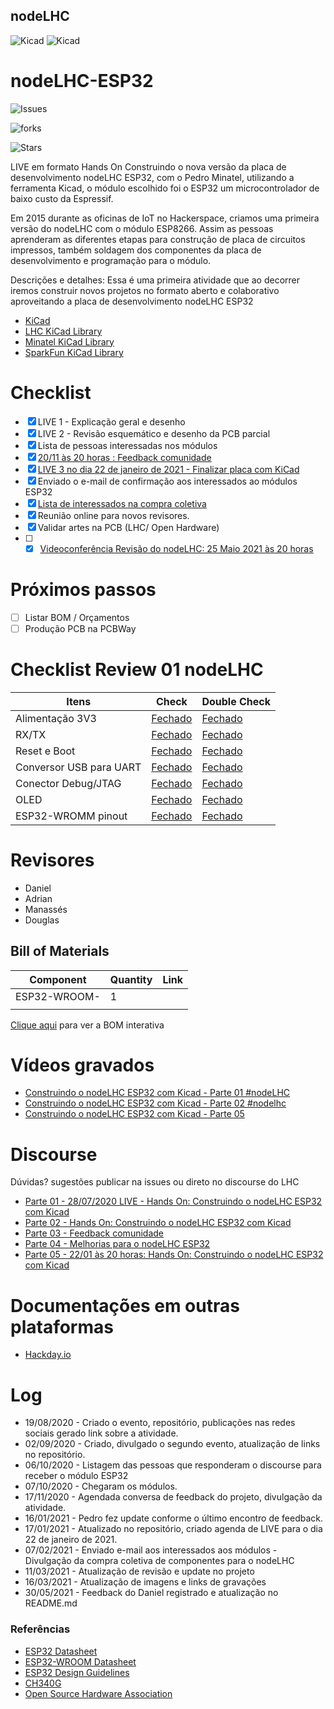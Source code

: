 ## nodeLHC

![Kicad](projeto/assets/nodelhc_01.png)
![Kicad](projeto/assets/nodelhc_02.png)


# nodeLHC-ESP32 

![Issues](https://img.shields.io/github/issues/lhc/nodeLHC-ESP32?style=flat-square)

![forks](https://img.shields.io/github/forks/lhc/nodeLHC-ESP32)  

![Stars](https://img.shields.io/github/stars/lhc/nodeLHC-ESP32?style=plastic)

LIVE em formato Hands On Construindo o nova versão da placa de desenvolvimento nodeLHC ESP32, com o Pedro Minatel, utilizando a ferramenta Kicad, o módulo escolhido foi o ESP32 um microcontrolador de baixo custo da Espressif.

Em 2015 durante as oficinas de IoT no Hackerspace, criamos uma primeira versão do nodeLHC com o módulo ESP8266. Assim as pessoas aprenderam as diferentes etapas para construção de placa de circuitos impressos, também soldagem dos componentes da placa de desenvolvimento e programação para o módulo.

Descrições e detalhes:
Essa é uma primeira atividade que ao decorrer iremos construir novos projetos no formato aberto e colaborativo aproveitando a placa de desenvolvimento nodeLHC ESP32

- [KiCad](https://kicad-pcb.org/)
- [LHC KiCad Library](https://github.com/lhc/lhc_kicad_library)
- [Minatel KiCad Library](https://github.com/pedrominatel/minatel-kicad-libraries)
- [SparkFun KiCad Library](https://github.com/sparkfun/SparkFun-KiCad-Libraries)

# Checklist
- [x] LIVE 1 - Explicação geral e desenho
- [x] LIVE 2 - Revisão esquemático e desenho da PCB parcial
- [x] Lista de pessoas interessadas nos módulos
- [x] [20/11 às 20 horas : Feedback comunidade](https://discourse.lhc.net.br/t/parte-03-20-11-2020-coleta-de-feedback-do-nodelhc-esp32/225)
- [x] [LIVE 3 no dia 22 de janeiro de 2021 - Finalizar placa com KiCad](https://discourse.lhc.net.br/t/parte-05-finalizando-o-nodelhc-esp32-com-kicad/244)
- [x] Enviado o e-mail de confirmação aos interessados ao módulos ESP32
- [x] [Lista de interessados na compra coletiva](https://docs.google.com/forms/d/11yyAbOFoUoV5jsIAHc90laWFHk0OwfYHXRMlwPwyAws/edit)
- [x] Reunião online para novos revisores. 
- [x] Validar artes na PCB (LHC/ Open Hardware)
- [ ] - [x] [Videoconferência Revisão do nodeLHC: 25 Maio 2021 às 20 horas](meet.google.com/ngs-ypnc-mkd)

# Próximos passos
- [ ] Listar BOM / Orçamentos
- [ ] Produção PCB na PCBWay

# Checklist Review 01 nodeLHC

| Itens           | Check | Double Check  |
|---------------------|----------|----------|
| Alimentação 3V3| [Fechado](https://github.com/lhc/nodeLHC-ESP32/issues/2) | [Fechado](https://github.com/lhc/nodeLHC-ESP32/issues/9) |
| RX/TX| [Fechado](https://github.com/lhc/nodeLHC-ESP32/issues/3) | [Fechado](https://github.com/lhc/nodeLHC-ESP32/issues/10) |
| Reset e Boot| [Fechado](https://github.com/lhc/nodeLHC-ESP32/issues/4) | [Fechado](https://github.com/lhc/nodeLHC-ESP32/issues/11) |
| Conversor USB para UART| [Fechado](https://github.com/lhc/nodeLHC-ESP32/issues/5) | [Fechado](https://github.com/lhc/nodeLHC-ESP32/issues/12) |
| Conector Debug/JTAG| [Fechado](https://github.com/lhc/nodeLHC-ESP32/issues/6) | [Fechado](https://github.com/lhc/nodeLHC-ESP32/issues/13) |
| OLED| [Fechado](https://github.com/lhc/nodeLHC-ESP32/issues/7) | [Fechado](https://github.com/lhc/nodeLHC-ESP32/issues/14) |
| ESP32-WROMM pinout| [Fechado](https://github.com/lhc/nodeLHC-ESP32/issues/8) | [Fechado](https://github.com/lhc/nodeLHC-ESP32/issues/15) |

# Revisores
- Daniel
- Adrian
- Manassés 
- Douglas

## Bill of Materials
| Component           | Quantity | Link                                             |
|---------------------|----------|--------------------------------------------------|
| ESP32-WROOM-   | 1        |                                                  |
|  |      |                                                  |

[Clique aqui](https://htmlpreview.github.io/?https://github.com/lhc/nodeLHC-ESP32/blob/master/projeto/bom/ibom.html) para ver a BOM interativa

# Vídeos gravados
- [Construindo o nodeLHC ESP32 com Kicad - Parte 01 #nodeLHC](https://youtu.be/l77AwA57H2A?t=1641)
- [Construindo o nodeLHC ESP32 com Kicad - Parte 02 #nodelhc](https://www.youtube.com/watch?v=WE6jsmoJX9M)
- [Construindo o nodeLHC ESP32 com Kicad - Parte 05](https://www.youtube.com/watch?v=1r1fcpELneA)


# Discourse 
Dúvidas? sugestões publicar na issues ou direto no discourse do LHC 
- [Parte 01 - 28/07/2020 LIVE - Hands On: Construindo o nodeLHC ESP32 com Kicad](https://discourse.lhc.net.br/t/28-07-2020-live-hands-on-construindo-o-nodelhc-esp32-com-kicad/148/2)
- [Parte 02 - Hands On: Construindo o nodeLHC ESP32 com Kicad](https://discourse.lhc.net.br/t/11-09-2020-live-hands-on-construindo-o-nodelhc-esp32-com-kicad-parte-02/160)
- [Parte 03 - Feedback comunidade](https://discourse.lhc.net.br/t/parte-03-20-11-2020-coleta-de-feedback-do-nodelhc-esp32/225)
- [Parte 04 - Melhorias para o nodeLHC ESP32](https://discourse.lhc.net.br/t/parte-04-melhorias-para-o-nodelhc-esp32/230/2)
- [Parte 05 - 22/01 às 20 horas: Hands On: Construindo o nodeLHC ESP32 com Kicad](https://discourse.lhc.net.br/t/parte-05-finalizando-o-nodelhc-esp32-com-kicad/244)

# Documentações em outras plataformas
- [Hackday.io](https://hackaday.io/project/177704-lhc-tijolo32-esp32-development-board)

# Log
- 19/08/2020 - Criado o evento, repositório, publicações nas redes sociais gerado link sobre a atividade.
- 02/09/2020 - Criado, divulgado o segundo evento, atualização de links no repositório.
- 06/10/2020 - Listagem das pessoas que responderam o discourse para receber o módulo ESP32
- 07/10/2020 - Chegaram os módulos.
- 17/11/2020 - Agendada conversa de feedback do projeto, divulgação da atividade.
- 16/01/2021 - Pedro fez update conforme o último encontro de feedback.
- 17/01/2021 - Atualizado no repositório, criado agenda de LIVE para o dia 22 de janeiro de 2021.
- 07/02/2021 - Enviado e-mail aos interessados aos módulos
             - Divulgação da compra coletiva de componentes para o nodeLHC
- 11/03/2021 - Atualização de revisão e update no projeto 
- 16/03/2021 - Atualização de imagens e links de gravações
- 30/05/2021 - Feedback do Daniel registrado e atualização no README.md

### Referências
- [ESP32 Datasheet](https://www.espressif.com/sites/default/files/documentation/esp32_datasheet_en.pdf)
- [ESP32-WROOM Datasheet](https://www.espressif.com/sites/default/files/documentation/esp32-wroom-32d_esp32-wroom-32u_datasheet_en.pdf)
- [ESP32 Design Guidelines](https://www.espressif.com/sites/default/files/documentation/esp32_hardware_design_guidelines_en.pdf)
- [CH340G](https://cdn.sparkfun.com/datasheets/Dev/Arduino/Other/CH340DS1.PDF)
- [Open Source Hardware Association](https://www.oshwa.org/definition/)
